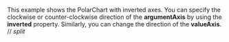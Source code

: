 This example shows the PolarChart with inverted axes. You can specify the clockwise or&nbsp;counter-clockwise direction of&nbsp;the **argumentAxis** by&nbsp;using the **inverted** property. Similarly, you can change the direction of&nbsp;the **valueAxis**.
// _split_